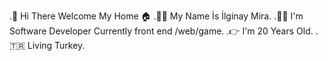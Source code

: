 .🤗 Hi There Welcome My Home 🏠
.🙋‍♀️ My Name İs İlginay Mira.
.👩‍💻 I'm Software Developer Currently front end /web/game.
.👉 I'm 20 Years Old.
.🇹🇷 Living Turkey.
